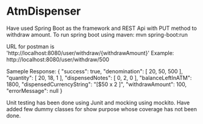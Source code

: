 # AtmDispenser
Have used Spring Boot as the framework and REST Api with PUT method to withdraw amount.
To run spring boot using maven: mvn spring-boot:run


URL for postman is 'http://localhost:8080/user/withdraw/{withdrawAmount}'
Example: http://localhost:8080/user/withdraw/500


Sameple Response:
{
    "success": true,
    "denomination": [
        20,
        50,
        500
    ],
    "quantity": [
        20,
        18,
        1
    ],
    "dispensedNotes": [
        0,
        2,
        0
    ],
    "balanceLeftInATM": 1800,
    "dispensedCurrencyString": "[$50 x 2 ]",
    "withdrawAmount": 100,
    "errorMessage": null
}


Unit testing has been done using Junit and mocking using mockito.
Have added few dummy classes for show purpose whose coverage has not been done.
